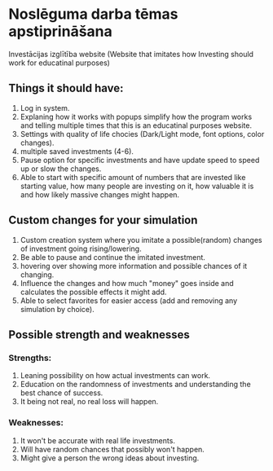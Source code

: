 # Noslēguma darba tēmas apstiprināšana
 Investācijas izglītība website 
(Website that imitates how Investing should work for educatinal purposes)

## Things it should have:
  1. Log in system.
  2. Explaning how it works with popups simplify how the program works and telling multiple times that this is an educatinal purposes website.
  3. Settings with quality of life chocies (Dark/Light mode, font options, color changes).
  4. multiple saved investments (4-6).
  5. Pause option for specific investments and have update speed to speed up or slow the changes.
  6. Able to start with specific amount of numbers that are invested like starting value, how many people are investing on it, how valuable it is and how likely massive changes might happen.
   
## Custom changes for your simulation
  1. Custom creation system where you imitate a possible(random) changes of investment going rising/lowering.
  2. Be able to pause and continue the imitated investment.
  3. hovering over showing more information and possible chances of it changing.
  4. Influence the changes and how much "money" goes inside and calculates the possible effects it might add.
  5. Able to select favorites for easier access (add and removing any simulation by choice). 

## Possible strength and weaknesses
  ### Strengths:
   1. Leaning possibility on how actual investments can work.
   2. Education on the randomness of investments and understanding the best chance of success.
   3. It being not real, no real loss will happen.
  ### Weaknesses:
   1. It won't be accurate with real life investments.
   2. Will have random chances that possibly won't happen.
   3. Might give a person the wrong ideas about investing.
